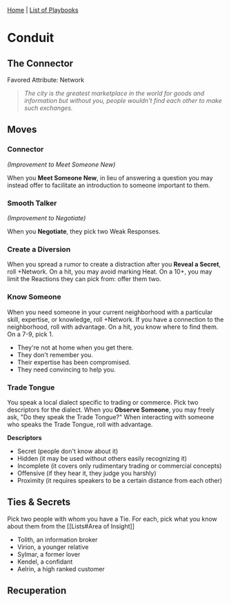 [Home](../index.md) | [List of Playbooks](../index.md#Playbooks)

# Conduit
## The Connector
Favored Attribute: Network

> *The city is the greatest marketplace in the world for goods and information but without you, people wouldn't find each other to make such exchanges.*


## Moves

### Connector 
*(Improvement to Meet Someone New)*

When you **Meet Someone New**, in lieu of answering a question you may instead offer to facilitate an introduction to someone important to them.

### Smooth Talker
*(Improvement to Negotiate)*

When you **Negotiate**, they pick two Weak Responses.

### Create a Diversion
When you spread a rumor to create a distraction after you **Reveal a Secret**, roll +Network. On a hit, you may avoid marking Heat. On a 10+, you may limit the Reactions they can pick from: offer them two.

### Know Someone
When you need someone in your current neighborhood with a particular skill, expertise, or knowledge, roll +Network.
If you have a connection to the neighborhood, roll with advantage.
On a hit, you know where to find them. On a 7-9, pick 1.
- They're not at home when you get there.
- They don't remember you.
- Their expertise has been compromised.
- They need convincing to help you.

### Trade Tongue
You speak a local dialect specific to trading or commerce. Pick two descriptors for the dialect. When you **Observe Someone**, you may freely ask, "Do they speak the Trade Tongue?" When interacting with someone who speaks the Trade Tongue, roll with advantage.

**Descriptors**
- Secret (people don't know about it)
- Hidden (it may be used without others easily recognizing it)
- Incomplete (it covers only rudimentary trading or commercial concepts)
- Offensive (if they hear it, they judge you harshly)
- Proximity (it requires speakers to be a certain distance from each other)

## Ties & Secrets
Pick two people with whom you have a Tie. For each, pick what you know about them from the [[Lists#Area of Insight]]

- Tolith, an information broker
- Virion, a younger relative
- Sylmar, a former lover
- Kendel, a confidant
- Aelrin, a high ranked customer


## Recuperation
